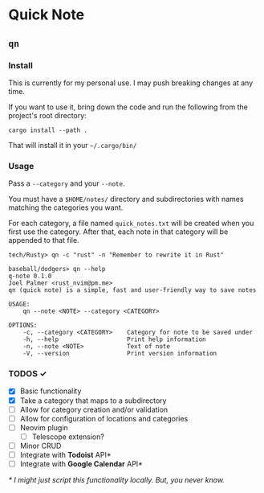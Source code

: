 # Quick Note
## `qn`
### Install

This is currently for my personal use. I may push breaking changes at any time.

If you want to use it, bring down the code and run the following from the project's root directory:

`cargo install --path .`

That will install it in your `~/.cargo/bin/`

### Usage

Pass a `--category` and your `--note`.

You must have a `$HOME/notes/` directory and subdirectories with names matching the categories you want.

For each category, a file named `quick_notes.txt` will be created when you first use the category. After that, each note in that category will be appended to that file.

````console
tech/Rusty> qn -c "rust" -n "Remember to rewrite it in Rust"
````

````console
baseball/dodgers> qn --help
q-note 0.1.0
Joel Palmer <rust_nvim@pm.me>
qn (quick note) is a simple, fast and user-friendly way to save notes

USAGE:
    qn --note <NOTE> --category <CATEGORY>

OPTIONS:
    -c, --category <CATEGORY>    Category for note to be saved under
    -h, --help                   Print help information
    -n, --note <NOTE>            Text of note
    -V, --version                Print version information
````

### TODOS ✓
- [x] Basic functionality
- [x] Take a category that maps to a subdirectory
- [ ] Allow for category creation and/or validation
- [ ] Allow for configuration of locations and categories
- [ ] Neovim plugin
  - [ ] Telescope extension?
- [ ] Minor CRUD
- [ ] Integrate with **Todoist** API*
- [ ] Integrate with **Google Calendar** API*

_* I might just script this functionality locally. But, you never know._

